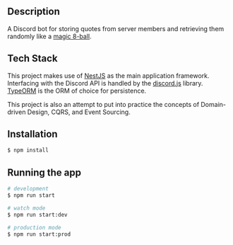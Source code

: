 ## Description

A Discord bot for storing quotes from server members and retrieving them randomly like a [magic 8-ball](https://en.wikipedia.org/wiki/Magic_8-Ball).

## Tech Stack
This project makes use of [NestJS](https://nestjs.com/) as the main application framework. Interfacing with the Discord API is handled by the [discord.js](https://discord.js.org/#/) library. [TypeORM](https://typeorm.io/#/) is the ORM of choice for persistence.

This project is also an attempt to put into practice the concepts of Domain-driven Design, CQRS, and Event Sourcing.

## Installation

```bash
$ npm install
```

## Running the app

```bash
# development
$ npm run start

# watch mode
$ npm run start:dev

# production mode
$ npm run start:prod
```

